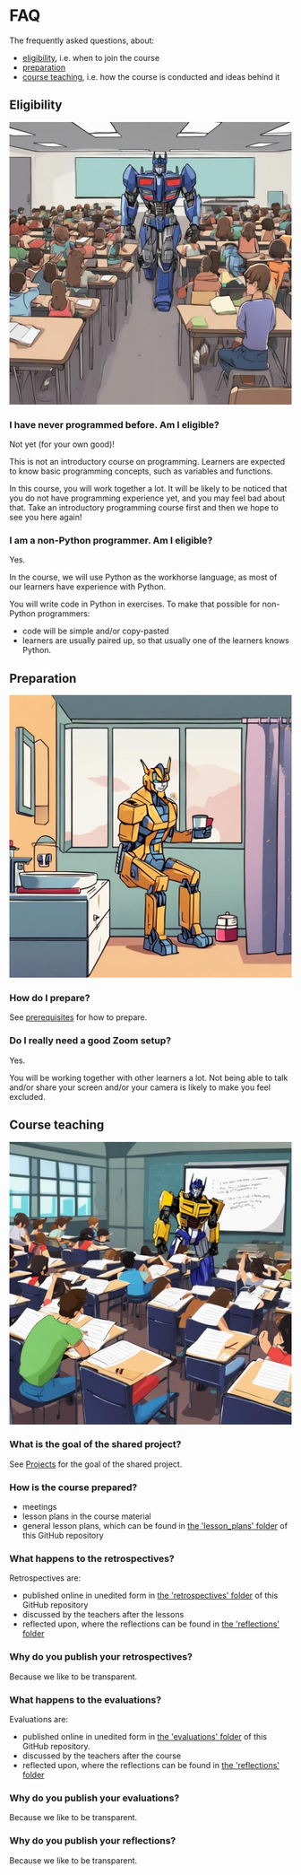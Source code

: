# FAQ

The frequently asked questions, about:

- [eligibility](#eligibility), i.e. when to join the course
- [preparation](#preparation)
- [course teaching](#course-teaching), i.e. how the course is conducted and ideas behind it

## Eligibility

![](./img/eligibility.jpg)

### I have never programmed before. Am I eligible?

Not yet (for your own good)!

This is not an introductory course on programming.
Learners are expected to know basic programming
concepts, such as variables and functions.

In this course, you will work together a lot.
It will be likely to be noticed that you do not have programming experience yet, 
and you may feel bad about that.
Take an introductory programming course first and then we hope to see you here again!

### I am a non-Python programmer. Am I eligible?

Yes.

In the course, we will use Python as the workhorse language,
as most of our learners have experience with Python.

You will write code in Python in exercises.
To make that possible for non-Python programmers:

- code will be simple and/or copy-pasted
- learners are usually paired up, so that usually one of the learners knows Python.

## Preparation

![](./img/preparation.jpg)

### How do I prepare?

See [prerequisites](../prereqs.md) for how to prepare.

### Do I really need a good Zoom setup?

Yes.

You will be working together with other learners a lot.
Not being able to talk and/or share your screen and/or
your camera is likely to make you feel excluded.

## Course teaching

![](./img/course_teaching.jpg)

### What is the goal of the shared project?

See [Projects](projects.md) for the goal of the shared project.

### How is the course prepared?

- meetings
- lesson plans in the course material
- general lesson plans, which can be found in [the 'lesson_plans' folder](https://github.com/UPPMAX/programming_formalisms/tree/main/lesson_plans) of this GitHub repository

### What happens to the retrospectives?

Retrospectives are:

- published online in unedited form in [the 'retrospectives' folder](https://github.com/UPPMAX/programming_formalisms/tree/main/retrospectives) of this GitHub repository
- discussed by the teachers after the lessons
- reflected upon, where the reflections can be found in [the 'reflections' folder](https://github.com/UPPMAX/programming_formalisms/tree/main/reflections)

### Why do you publish your retrospectives?

Because we like to be transparent.

### What happens to the evaluations?

Evaluations are:

- published online in unedited form in [the 'evaluations' folder](https://github.com/UPPMAX/programming_formalisms/tree/main/evaluations) of this GitHub repository.
- discussed by the teachers after the course
- reflected upon, where the reflections can be found in [the 'reflections' folder](https://github.com/UPPMAX/programming_formalisms/tree/main/reflections)

### Why do you publish your evaluations?

Because we like to be transparent.

### Why do you publish your reflections?

Because we like to be transparent.
